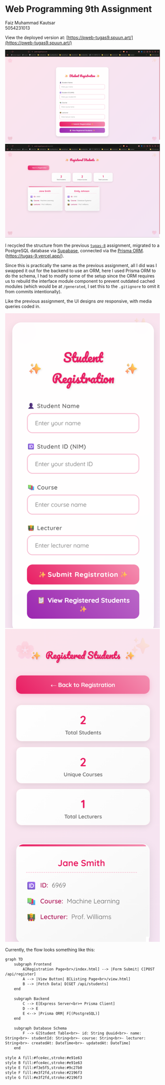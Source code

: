 # **Web Programming 9th Assignment**

Faiz Muhammad Kautsar  
5054231013

View the deployed version at: [https://pweb-tugas9.spuun.art/](https://pweb-tugas9.spuun.art/)

![alt text](image.png)
![alt text](image-1.png)

I recycled the structure from the previous [`tugas-8`](../tugas-8/) assignment, migrated to a PostgreSQL database via [Supabase](supabase.com/), connected via the [Prisma ORM](https://www.prisma.io/). (https://tugas-9.vercel.app/).

Since this is practically the same as the previous assignment, all I did was I swapped it out for the backend to use an ORM, here I used Prisma ORM to do the schema, I had to modify some of the setup since the ORM requires us to rebuild the interface module component to prevent outdated cached modules (which would be at `/generated`, I set this to the `.gitignore` to omit it from commits intentionally).

Like the previous assignment, the UI designs _are_ responsive, with media queries coded in.

![alt text](image-3.png)
![alt text](image-2.png)

Currently, the flow looks something like this:

```mermaid
graph TD
    subgraph Frontend
        A[Registration Page<br>/index.html] --> |Form Submit| C[POST /api/register]
        A --> |View Button| B[Listing Page<br>/view.html]
        B --> |Fetch Data| D[GET /api/students]
    end

    subgraph Backend
        C --> E[Express Server<br>+ Prisma Client]
        D --> E
        E <--> |Prisma ORM| F[(PostgreSQL)]
    end

    subgraph Database Schema
        F --> G[Student Table<br>- id: String @uuid<br>- name: String<br>- studentId: String<br>- course: String<br>- lecturer: String<br>- createdAt: DateTime<br>- updatedAt: DateTime]
    end

style A fill:#fce4ec,stroke:#e91e63
style B fill:#fce4ec,stroke:#e91e63
style E fill:#f3e5f5,stroke:#9c27b0
style F fill:#e3f2fd,stroke:#2196f3
style G fill:#e3f2fd,stroke:#2196f3

```
